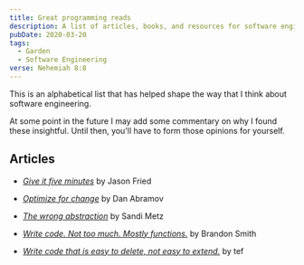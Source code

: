 ```yaml
---
title: Great programming reads
description: A list of articles, books, and resources for software engineers
pubDate: 2020-03-20
tags:
  - Garden
  - Software Engineering
verse: Nehemiah 8:8
---
```


This is an alphabetical list that has helped shape the way that I think about software engineering.

At some point in the future I may add some commentary on why I found these insightful. Until then, you'll have to form those opinions for yourself.

## Articles

- [_Give it five minutes_](https://signalvnoise.com/posts/3124-give-it-five-minutes) by Jason Fried

- [_Optimize for change_](https://overreacted.io/optimized-for-change/) by Dan Abramov

- [_The wrong abstraction_](https://www.sandimetz.com/blog/2016/1/20/the-wrong-abstraction) by Sandi Metz

- [_Write code. Not too much. Mostly functions._](https://www.brandonsmith.ninja/blog/write-code-not-too-much-mostly-functions) by Brandon Smith

- [_Write code that is easy to delete, not easy to extend._](https://programmingisterrible.com/post/139222674273/write-code-that-is-easy-to-delete-not-easy-to) by tef
